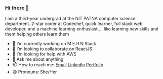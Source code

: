 ### Hi there 👋


I am a third-year undergrad at the NIT PATNA computer science department. 2-star coder at Codechef, quick learner, full stack web developer, and a machine learning enthusiast.... like learning new skills and them helping others learn them

- 🔭 I’m currently working on M.E.R.N Stack
- 👯 I’m looking to collaborate on ReactJS
- 🤔 I’m looking for help with AWS
- 💬 Ask me about anything
- 📫 How to reach me: [Email](devanshi0608@gmail.com) [LinkedIn](https://www.linkedin.com/in/devanshi-goel-81b252195/) [Portfolio](https://devanshinitp.netlify.app/#/)
- 😄 Pronouns: She/Her
